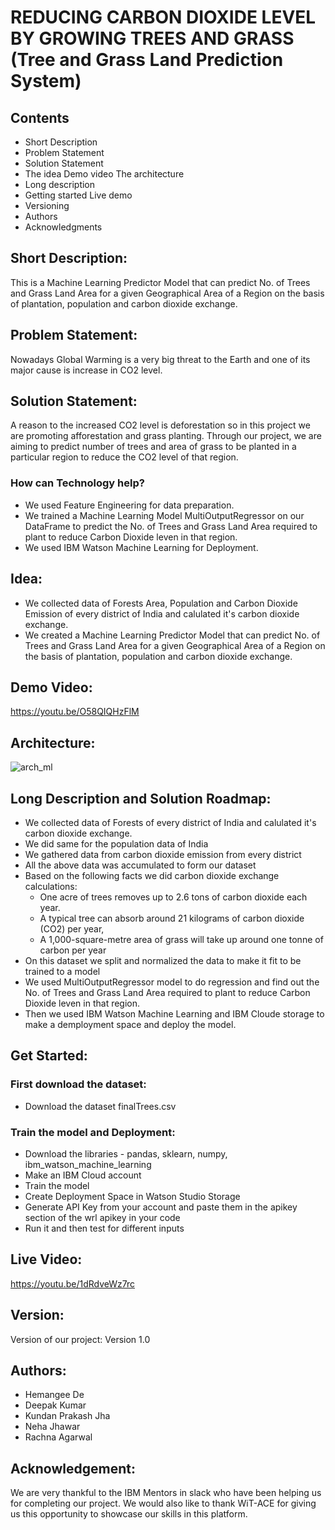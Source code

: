 

# REDUCING CARBON DIOXIDE LEVEL BY GROWING TREES AND GRASS (Tree and Grass Land Prediction System)

## Contents
* Short Description
* Problem Statement
* Solution Statement
* The idea
Demo video
The architecture
* Long description
* Getting started
Live demo
* Versioning
* Authors
* Acknowledgments

## Short Description:
This is a Machine Learning Predictor Model that can predict No. of Trees and Grass Land Area for a given Geographical Area of a Region on the basis of plantation, population and carbon dioxide exchange.

## Problem Statement:
Nowadays Global Warming is a very big threat to the Earth and one of its major cause is increase in CO2 level. 

## Solution Statement:
A reason to the increased CO2 level is deforestation so in this project we are promoting afforestation and grass planting.
Through our project, we are aiming to predict number of trees and area of grass to be planted in a particular region to reduce the CO2 level of that region.

### How can Technology help?
* We used Feature Engineering for data preparation.
* We trained a Machine Learning Model MultiOutputRegressor on our DataFrame to predict the No. of Trees and Grass Land Area required to plant to reduce Carbon Dioxide leven in that region.
* We used IBM Watson Machine Learning for Deployment.

## Idea:
* We collected data of Forests Area, Population and Carbon Dioxide Emission of every district of India and calulated it's carbon dioxide exchange.
* We created a Machine Learning Predictor Model that can predict No. of Trees and Grass Land Area for a given Geographical Area of a Region on the basis of plantation, population and carbon dioxide exchange.

## Demo Video:
https://youtu.be/O58QIQHzFlM

## Architecture:
![arch_ml](https://user-images.githubusercontent.com/85717928/122575381-52db0f00-d06e-11eb-8798-b7969d7b8f92.png)

## Long Description and Solution Roadmap:
* We collected data of Forests of every district of India and calulated it's carbon dioxide exchange.
* We did same for the population data of India
* We gathered data from carbon dioxide emission from every district
* All the above data was accumulated to form our dataset
* Based on the following facts we did carbon dioxide exchange calculations:
  * One acre of trees removes up to 2.6 tons of carbon dioxide each year.
  * A typical tree can absorb around 21 kilograms of carbon dioxide (CO2) per year, 
  * A 1,000-square-metre area of grass will take up around one tonne of carbon per year
* On this dataset we split and normalized the data to make it fit to be trained to a model
* We used MultiOutputRegressor model to do regression and find out the  No. of Trees and Grass Land Area required to plant to reduce Carbon Dioxide leven in that region.
* Then we used IBM Watson Machine Learning and IBM Cloude storage to make a demployment space and deploy the model.

## Get Started:

### First download the dataset:
* Download the dataset finalTrees.csv

### Train the model and Deployment:
* Download the libraries - pandas, sklearn, numpy, ibm_watson_machine_learning
* Make an IBM Cloud account
* Train the model
* Create Deployment Space in Watson Studio Storage
* Generate API Key from your account and paste them in the apikey section of the wrl apikey in your code
* Run it and then test for different inputs

## Live Video:
https://youtu.be/1dRdveWz7rc

## Version:
Version of our project: Version 1.0

## Authors:
* Hemangee De
* Deepak Kumar
* Kundan Prakash Jha
* Neha Jhawar
* Rachna Agarwal


## Acknowledgement:
We are very thankful to the IBM Mentors in slack who have been helping us for completing our project. We would also like to thank WiT-ACE for giving us this opportunity to showcase our skills in this platform.

